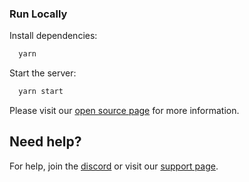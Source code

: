 
### Run Locally

Install dependencies:

```bash
  yarn
```

Start the server:

```bash
  yarn start
```


Please visit our [open source page](https://thirdweb.com/open-source) for more information.

## Need help?

For help, join the [discord](https://discord.gg/thirdweb) or visit our [support page](https://support.thirdweb.com).
